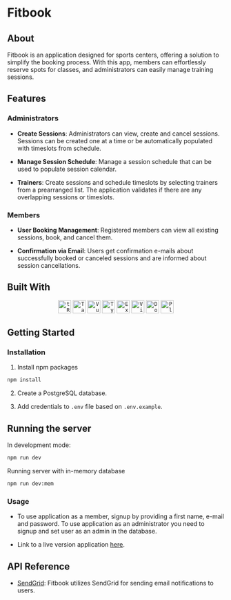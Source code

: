 # Fitbook

## About

Fitbook is an application designed for sports centers, offering a solution to simplify the booking process. With this app, members can effortlessly reserve spots for classes, and administrators can easily manage training sessions.

## Features

### Administrators

- **Create Sessions**: Administrators can view, create and cancel sessions. Sessions can be created one at a time or be automatically populated with timeslots from schedule.

- **Manage Session Schedule**: Manage a session schedule that can be used to populate session calendar.

- **Trainers**: Create sessions and schedule timeslots by selecting trainers from a prearranged list. The application validates if there are any overlapping sessions or timeslots.

### Members

- **User Booking Management**: Registered members can view all existing sessions, book, and cancel them.

- **Confirmation via Email**: Users get confirmation e-mails about successfully booked or canceled sessions and are informed about session cancellations.

## Built With

<div align="center">
	<code><img width="30" src="https://github.com/marwin1991/profile-technology-icons/assets/25181517/1275d076-f047-432b-9084-308f88f8c176" alt="tRPC" title="tRPC"/></code>
	<code><img width="30" src="https://user-images.githubusercontent.com/25181517/202896760-337261ed-ee92-4979-84c4-d4b829c7355d.png" alt="Tailwind CSS" title="Tailwind CSS"/></code>
	<code><img width="30" src="https://user-images.githubusercontent.com/25181517/117448124-a2da9800-af3e-11eb-85d2-bd1b69b65603.png" alt="Vue.js" title="Vue.js"/></code>
	<code><img width="30" src="https://user-images.githubusercontent.com/25181517/183890598-19a0ac2d-e88a-4005-a8df-1ee36782fde1.png" alt="TypeScript" title="TypeScript"/></code>
	<code><img width="30" src="https://user-images.githubusercontent.com/25181517/183859966-a3462d8d-1bc7-4880-b353-e2cbed900ed6.png" alt="Express" title="Express"/></code>
	<code><img width="30" src="https://github.com/marwin1991/profile-technology-icons/assets/62091613/b40892ef-efb8-4b0e-a6b5-d1cfc2f3fc35" alt="Vite" title="Vite"/></code>
	<code><img width="30" src="https://user-images.githubusercontent.com/25181517/117207330-263ba280-adf4-11eb-9b97-0ac5b40bc3be.png" alt="Docker" title="Docker"/></code>
	<code><img width="30" src="https://github.com/marwin1991/profile-technology-icons/assets/25181517/37cb517e-d059-4cc0-8124-1a72b663167c" alt="Playwright" title="Playwright"/></code>
</div>

## Getting Started

### Installation

1. Install npm packages

```bash
npm install
```

2. Create a PostgreSQL database.

3. Add credentials to `.env` file based on `.env.example`.

## Running the server

In development mode:

```bash
npm run dev
```

Running server with in-memory database

```bash
npm run dev:mem
```

### Usage

- To use application as a member, signup by providing a first name, e-mail and password. To use application as an administrator you need to signup and set user as an admin in the database.

- Link to a live version application [here](https://fitbook.4jp42qnr9a86s.eu-central-1.cs.amazonlightsail.com/).

## API Reference

- [SendGrid](https://sendgrid.com/): Fitbook utilizes SendGrid for sending email notifications to users.
